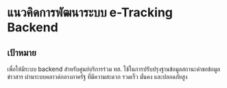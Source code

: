 #  แนวคิดการพัฒนาระบบ e-Tracking Backend
## เป้าหมาย
เพื่อให้มีระบบ backend สำหรับศูนย์บริการร่วม ทส. ใช้ในการปรับปรุงฐานข้อมูลสถานะคำขอข้อมูลข่าวสาร ผ่านระบบคลาวด์กลางภาครัฐ ที่มีความสะดวก รวดเร็ว มั่นคง และปลอดภัยสูง
